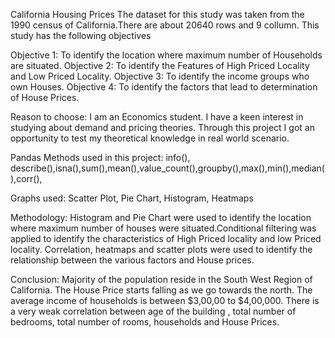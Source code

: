 California Housing Prices
The dataset for this study was taken from the 1990 census of California.There are about 20640 rows and 9 collumn. This study has the following objectives

Objective 1: To identify the location where maximum number of Households are situated.
Objective 2: To identify the Features of High Priced Locality and Low Priced Locality.
Objective 3: To identify the income groups who own Houses.
Objective 4: To identify the factors that lead to determination of House Prices.

Reason to choose: I am an Economics student. I have a keen interest in studying about demand and pricing theories. Through this project I got an opportunity to test my theoretical knowledge in real world scenario.

Pandas Methods used in this project: info(), describe(),isna(),sum(),mean(),value_count(),groupby(),max(),min(),median(),corr(),

Graphs used: Scatter Plot, Pie Chart, Histogram, Heatmaps

Methodology: Histogram and Pie Chart were used to identify the location where maximum number of houses were situated.Conditional filtering was applied to identify the characteristics of High Priced locality and low Priced locality. Correlation, heatmaps and scatter plots  were used to identify the relationship between the various factors and House prices.

Conclusion: Majority of the population reside in the South West Region of California. The House Price starts falling as we go towards the north. The average income of households is between $3,00,00 to $4,00,000. There is a very weak correlation between age of the building , total number of bedrooms, total number of rooms, households and House Prices.
